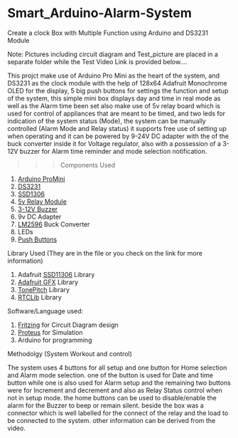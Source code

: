 # Smart_Arduino-Alarm-System
Create a clock Box with Multiple Function using Arduino and DS3231 Module

Note: Pictures including circuit diagram and Test_picture are placed in a separate folder while the Test Video Link is provided below....

This projct make use of Arduino Pro Mini as the heart of the system, and DS3231 as the clock module with the help of 128x64 Adafruit Monochrome OLED for the display, 5 big push buttons for settings the function and setup of the system, this simple mini box displays day and time in real mode as well as the Alarm time been set also make use of 5v relay board which is used for control of appliances that are meant to be timed, and two leds for indication of the system status (Mode), the system can be manually controlled (Alarm Mode and Relay status) it supports free use of setting up when operating and it can be powered by 9-24V DC adapter with the of the buck converter inside it for Voltage regulator, also with a possession of a 3-12V buzzer for Alarm time reminder and mode selection notification.

>>>Components Used

1. [Arduino ProMini](https://docs.arduino.cc/retired/getting-started-guides/ArduinoProMini)
2. [DS3231](https://lastminuteengineers.com/ds3231-rtc-arduino-tutorial/)
3. [SSD1306](https://lastminuteengineers.com/oled-display-arduino-tutorial/)
4. [5v Relay Module](https://www.instructables.com/5V-Relay-Raspberry-Pi/)
5. [3-12V Buzzer](https://www.cuidevices.com/blog/buzzer-basics-technologies-tones-and-driving-circuits)
6. 9v DC Adapter
7. [LM2596](https://www.instructables.com/The-Introduction-of-LM2596-Step-Down-Power-Module-/) Buck Converter
8. LEDs
9. [Push Buttons](https://en.wikipedia.org/wiki/Push-button)

Library Used (They are in the file or you check on the link for more information)

1. Adafruit [SSD11306](https://www.arduino.cc/reference/en/libraries/ssd1306/) Library
2. [Adafruit GFX](https://www.arduino.cc/reference/en/libraries/adafruit-gfx-library/) Library
3. [TonePitch](https://www.arduino.cc/reference/en/libraries/tonepitch/) Library
4. [RTCLib]() Library

Software/Language used:

1. [Fritzing](https://fritzing.org/) for Circuit Diagram design
2. [Proteus](https://www.labcenter.com/) for Simulation
3. Arduino for programming


Methodolgy (System Workout and control)

The system uses 4 buttons for all setup and one button for Home selection and Alarm mode selection. one of the button is used for Date and time button while one is also used for Alarm setup and the remaining two buttons were for Increment and decrement and also as Relay Status control when not in setup mode. the home buttons can be used to disable/enable the alarm for the Buzzer to beep or remain silent. beside the box was a connector which is well labelled for the connect of the relay and the load to be connected to the system. other information can be derived from the video.


